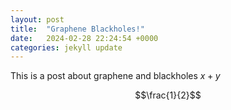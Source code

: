 ```yaml
---
layout: post
title:  "Graphene Blackholes!"
date:   2024-02-28 22:24:54 +0000
categories: jekyll update
---
```



This is a post about graphene and blackholes $x+y$

$$\frac{1}{2}$$